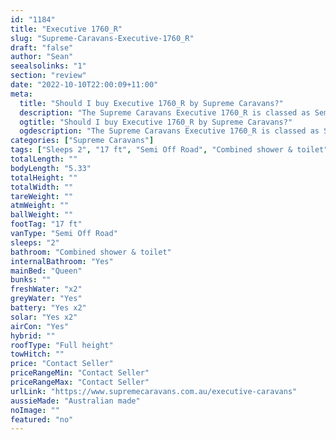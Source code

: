 ```yaml
---
id: "1184"
title: "Executive 1760_R"
slug: "Supreme-Caravans-Executive-1760_R"
draft: "false"
author: "Sean"
seealsolinks: "1"
section: "review"
date: "2022-10-10T22:00:09+11:00"
meta:
  title: "Should I buy Executive 1760_R by Supreme Caravans?"
  description: "The Supreme Caravans Executive 1760_R is classed as Semi Off Road, and sleeps 2 people. It is Australian made and comes in at 17 ft. It generally has Combined shower & toilet."
  ogtitle: "Should I buy Executive 1760_R by Supreme Caravans?"
  ogdescription: "The Supreme Caravans Executive 1760_R is classed as Semi Off Road, and sleeps 2 people. It is Australian made and comes in at 17 ft. It generally has Combined shower & toilet."
categories: ["Supreme Caravans"]
tags: ["Sleeps 2", "17 ft", "Semi Off Road", "Combined shower & toilet", "Full height", "Price Unknown", "Australian made"]
totalLength: ""
bodyLength: "5.33"
totalHeight: ""
totalWidth: ""
tareWeight: ""
atmWeight: ""
ballWeight: ""
footTag: "17 ft"
vanType: "Semi Off Road"
sleeps: "2"
bathroom: "Combined shower & toilet"
internalBathroom: "Yes"
mainBed: "Queen"
bunks: ""
freshWater: "x2"
greyWater: "Yes"
battery: "Yes x2"
solar: "Yes x2"
airCon: "Yes"
hybrid: ""
roofType: "Full height"
towHitch: ""
price: "Contact Seller"
priceRangeMin: "Contact Seller"
priceRangeMax: "Contact Seller"
urlLink: "https://www.supremecaravans.com.au/executive-caravans"
aussieMade: "Australian made"
noImage: ""
featured: "no"
---
```

